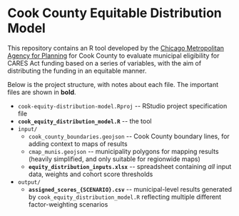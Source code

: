 # Cook County Equitable Distribution Model

This repository contains an R tool developed by the [Chicago Metropolitan Agency for Planning](https://www.cmap.illinois.gov) for Cook County to evaluate municipal eligibility for CARES Act funding based on a series of variables, with the aim of distributing the funding in an equitable manner. 

Below is the project structure, with notes about each file. The important files are shown in **bold**.

* `cook-equity-distribution-model.Rproj` -- RStudio project specification file
* **`cook_equity_distribution_model.R`** -- the tool
* `input/`
  * `cook_county_boundaries.geojson` -- Cook County boundary lines, for adding context to maps of results
  * `cmap_munis.geojson` -- municipality polygons for mapping results (heavily simplified, and only suitable for regionwide maps)
  * **`equity_distribution_inputs.xlsx`** -- spreadsheet containing *all* input data, weights and cohort score thresholds
* `output/`
  * **`assigned_scores_{SCENARIO}.csv`** -- municipal-level results generated by `cook_equity_distribution_model.R` reflecting multiple different factor-weighting scenarios
